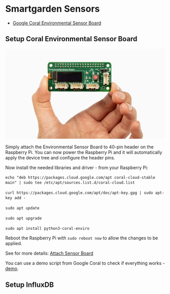 # Smartgarden Sensors

- [Google Coral Environmental Sensor Board](https://coral.ai/products/environmental)

## Setup Coral Environmental Sensor Board

![alt Environmental Sensor Board](sensorBoard.webp)

Simply attach the Environmental Sensor Board to 40-pin header on the Raspberry Pi. 
You can now power the Raspberry Pi and it will automatically apply the device tree and configure the header pins.

Now install the needed libraries and driver - from your Raspberry Pi:

```
echo "deb https://packages.cloud.google.com/apt coral-cloud-stable main" | sudo tee /etc/apt/sources.list.d/coral-cloud.list

curl https://packages.cloud.google.com/apt/doc/apt-key.gpg | sudo apt-key add -

sudo apt update

sudo apt upgrade

sudo apt install python3-coral-enviro
```

Reboot the Raspberry Pi with `sudo reboot now` to allow the changes to be applied.

See for more details: [Attach Sensor Board](https://coral.ai/docs/enviro-board/get-started/#1-attach-the-sensor-board)

You can use a demo script from Google Coral to check if everything works - [demo](https://coral.googlesource.com/coral-cloud/+/refs/heads/master/python/coral-enviro/coral/enviro/enviro_demo.py).

## Setup InfluxDB
